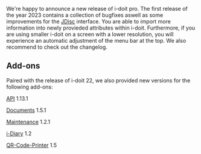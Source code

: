 We're happy to announce a new release of i-doit pro. The first release of the year 2023 contains a collection of bugfixes aswell as some improvements for the [JDisc](/display/en/JDisc+Discovery) interface. You are able to import more information into newly provieded attributes within i-doit. Furthermore, if you are using smaller i-doit on a screen with a lower resolution, you will experience an automatic adjustment of the menu bar at the top. We also recommend to check out the changelog.

Add-ons
-------

Paired with the release of i-doit 22, we also provided new versions for the following add-ons:

[API](/pages/viewpage.action?pageId=37355644) 1.13.1

[Documents](/display/en/Documents) 1.5.1

[Maintenance](/display/en/Maintenance) 1.2.1

[i-Diary](/display/en/i-diary) 1.2

[QR-Code-Printer](/display/en/i-doit+QR+Code+Printer) 1.5